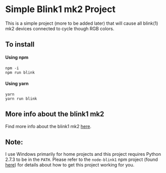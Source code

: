 # Simple Blink1 mk2 Project

This is a simple project (more to be added later) that will cause all blink(1) mk2 devices connected to cycle though RGB colors.

## To install

#### Using npm

```
npm -i
npm run blink
```

#### Using yarn

```
yarn
yarn run blink
```

## More info about the blink1 mk2

Find more info about the blink1 mk2 [here](http://blink1.thingm.com/blink1control/).

## Note:

I use Windows primarily for home projects and this project requires Python 2.7.3 to be in the `PATH`. Please refer to the `node-blink1` npm project (found [here](https://www.npmjs.com/package/node-blink1)) for details about how to get this project working for you.
